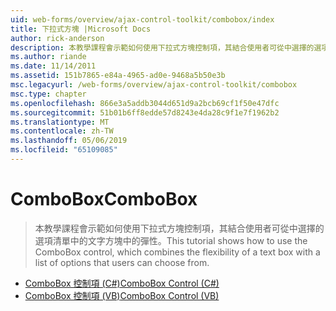 ```yaml
---
uid: web-forms/overview/ajax-control-toolkit/combobox/index
title: 下拉式方塊 |Microsoft Docs
author: rick-anderson
description: 本教學課程會示範如何使用下拉式方塊控制項，其結合使用者可從中選擇的選項清單中的文字方塊中的彈性。
ms.author: riande
ms.date: 11/14/2011
ms.assetid: 151b7865-e84a-4965-ad0e-9468a5b50e3b
msc.legacyurl: /web-forms/overview/ajax-control-toolkit/combobox
msc.type: chapter
ms.openlocfilehash: 866e3a5addb3044d651d9a2bcb69cf1f50e47dfc
ms.sourcegitcommit: 51b01b6ff8edde57d8243e4da28c9f1e7f1962b2
ms.translationtype: MT
ms.contentlocale: zh-TW
ms.lasthandoff: 05/06/2019
ms.locfileid: "65109085"
---
```

# <a name="combobox"></a><span data-ttu-id="877ed-103">ComboBox</span><span class="sxs-lookup"><span data-stu-id="877ed-103">ComboBox</span></span>

> <span data-ttu-id="877ed-104">本教學課程會示範如何使用下拉式方塊控制項，其結合使用者可從中選擇的選項清單中的文字方塊中的彈性。</span><span class="sxs-lookup"><span data-stu-id="877ed-104">This tutorial shows how to use the ComboBox control, which combines the flexibility of a text box with a list of options that users can choose from.</span></span>

- [<span data-ttu-id="877ed-105">ComboBox 控制項 (C#)</span><span class="sxs-lookup"><span data-stu-id="877ed-105">ComboBox Control (C#)</span></span>](how-do-i-use-the-combobox-control-cs.md)
- [<span data-ttu-id="877ed-106">ComboBox 控制項 (VB)</span><span class="sxs-lookup"><span data-stu-id="877ed-106">ComboBox Control (VB)</span></span>](how-do-i-use-the-combobox-control-vb.md)
